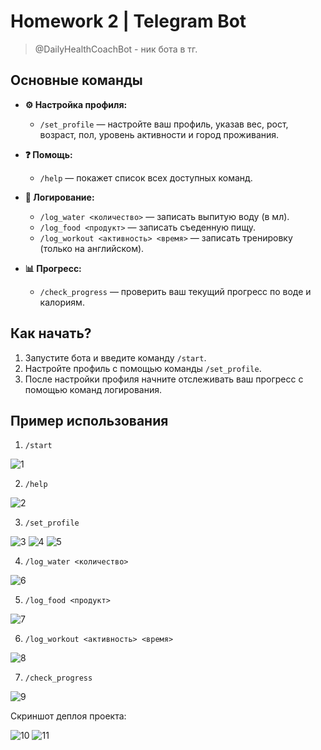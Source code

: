 # Homework 2 | Telegram Bot

>@DailyHealthCoachBot - ник бота в тг.

## Основные команды

- **⚙️ Настройка профиля:**
  - `/set_profile` — настройте ваш профиль, указав вес, рост, возраст, пол, уровень активности и город проживания.

- **❓ Помощь:**
  - `/help` — покажет список всех доступных команд.

- **📝 Логирование:**
  - `/log_water <количество>` — записать выпитую воду (в мл).
  - `/log_food <продукт>` — записать съеденную пищу.
  - `/log_workout <активность> <время>` — записать тренировку (только на английском).
  
- **📊 Прогресс:**
  - `/check_progress` — проверить ваш текущий прогресс по воде и калориям.

## Как начать?

1. Запустите бота и введите команду `/start`.
2. Настройте профиль с помощью команды `/set_profile`.
3. После настройки профиля начните отслеживать ваш прогресс с помощью команд логирования.

## Пример использования

1. `/start`

![1](./img/1.png)

2. `/help`

![2](./img/2.png)

3. `/set_profile`

![3](./img/3.png)
![4](./img/4.png)
![5](./img/5.png)

4. `/log_water <количество>`

![6](./img/6.png)

5. `/log_food <продукт>`

![7](./img/7.png)

6. `/log_workout <активность> <время>`

![8](./img/8.png)

7. `/check_progress`

![9](./img/9.png)

Скриншот деплоя проекта:

![10](./img/10.png)
![11](./img/11.png)

